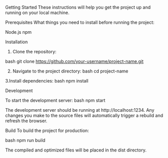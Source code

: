 
Getting Started
These instructions will help you get the project up and running on your local machine.

Prerequisites
What things you need to install before running the project:

Node.js
npm

Installation

1. Clone the repository:

bash
git clone https://github.com/your-username/project-name.git

2. Navigate to the project directory:
bash
cd project-name

3.Install dependencies:
bash
npm install


Development

To start the development server:
bash
npm start

The development server should be running at http://localhost:1234. Any changes you make to the source files will automatically trigger a rebuild and refresh the browser.

Build
To build the project for production:

bash
npm run build

The compiled and optimized files will be placed in the dist directory.


